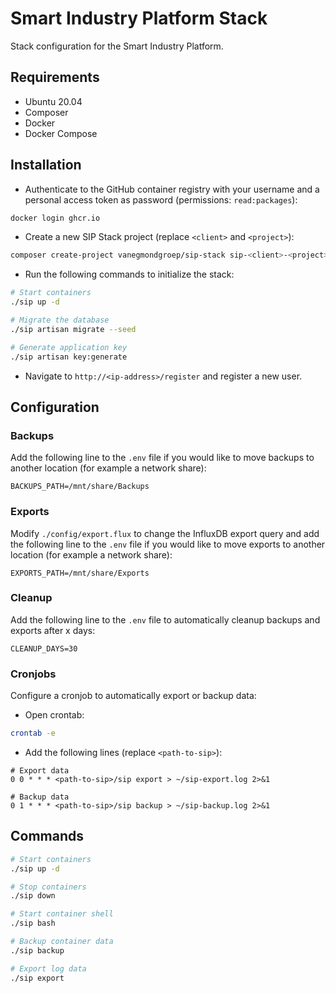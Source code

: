 # Smart Industry Platform Stack

Stack configuration for the Smart Industry Platform.

## Requirements

* Ubuntu 20.04
* Composer
* Docker
* Docker Compose

## Installation

* Authenticate to the GitHub container registry with your username and a personal access token as password (permissions: `read:packages`):

```bash
docker login ghcr.io
```
* Create a new SIP Stack project (replace `<client>` and `<project>`):

```bash
composer create-project vanegmondgroep/sip-stack sip-<client>-<project>
```

*  Run the following commands to initialize the stack:

```bash
# Start containers
./sip up -d

# Migrate the database
./sip artisan migrate --seed

# Generate application key
./sip artisan key:generate
```

* Navigate to `http://<ip-address>/register` and register a new user.

## Configuration

### Backups

Add the following line to the `.env` file if you would like to move backups to another location (for example a network share):

```
BACKUPS_PATH=/mnt/share/Backups
```

### Exports

Modify `./config/export.flux` to change the InfluxDB export query and add the following line to the `.env` file if you would like to move exports to another location (for example a network share):

```
EXPORTS_PATH=/mnt/share/Exports
```

### Cleanup

Add the following line to the `.env` file to automatically cleanup backups and exports after x days:

```
CLEANUP_DAYS=30
```

### Cronjobs

Configure a cronjob to automatically export or backup data:

* Open crontab:

```bash
crontab -e
```

* Add the following lines (replace `<path-to-sip>`):

```
# Export data
0 0 * * * <path-to-sip>/sip export > ~/sip-export.log 2>&1

# Backup data
0 1 * * * <path-to-sip>/sip backup > ~/sip-backup.log 2>&1
```

## Commands

```bash
# Start containers
./sip up -d

# Stop containers
./sip down

# Start container shell
./sip bash

# Backup container data
./sip backup

# Export log data
./sip export
```

